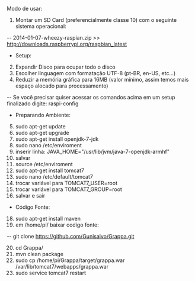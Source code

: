 Modo de usar:

1. Montar um SD Card (preferencialmente classe 10) com o seguinte sistema operacional:

-- 2014-01-07-wheezy-raspian.zip >> http://downloads.raspberrypi.org/raspbian_latest

- Setup:

2. Expandir Disco para ocupar todo o disco
3. Escolher linguagem com formatação UTF-8 (pt-BR, en-US, etc...)
4. Reduzir a memória gráfica para 16MB (valor mínimo, assim temos mais espaço alocado para processamento)

-- Se você precisar quiser acessar os comandos acima em um setup finalizado digite: raspi-config

- Preparando Ambiente:

5. sudo apt-get update
6. sudo apt-get upgrade
7. sudo apt-get install openjdk-7-jdk
8. sudo nano /etc/enviroment
9. inserir linha: JAVA_HOME="/usr/lib/jvm/java-7-openjdk-armhf"
10. salvar
11. source /etc/enviroment
12. sudo apt-get install tomcat7
13. sudo nano /etc/default/tomcat7
14. trocar variável para TOMCAT7_USER=root
15. trocar variável para TOMCAT7_GROUP=root
16. salvar e sair

- Código Fonte:

18. sudo apt-get install maven
19. em /home/pi/ baixar codigo fonte:

-- git clone https://github.com/Gunisalvo/Grappa.git

20. cd Grappa/
21. mvn clean package
22. sudo cp /home/pi/Grappa/target/grappa.war /var/lib/tomcat7/webapps/grappa.war
23. sudo service tomcat7 restart

